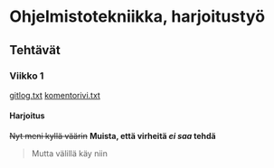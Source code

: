 # Ohjelmistotekniikka, harjoitustyö
## Tehtävät
### Viikko 1
[gitlog.txt](https://github.com/ellenra/ot-harjoitustyo/blob/master/laskarit/viikko1/gitlog.txt)
[komentorivi.txt](https://github.com/ellenra/ot-harjoitustyo/blob/master/laskarit/viikko1/komentorivi.txt)



#### Harjoitus

~~Nyt meni kyllä väärin~~
**Muista, että virheitä _ei saa_ tehdä**
> Mutta välillä käy niin
